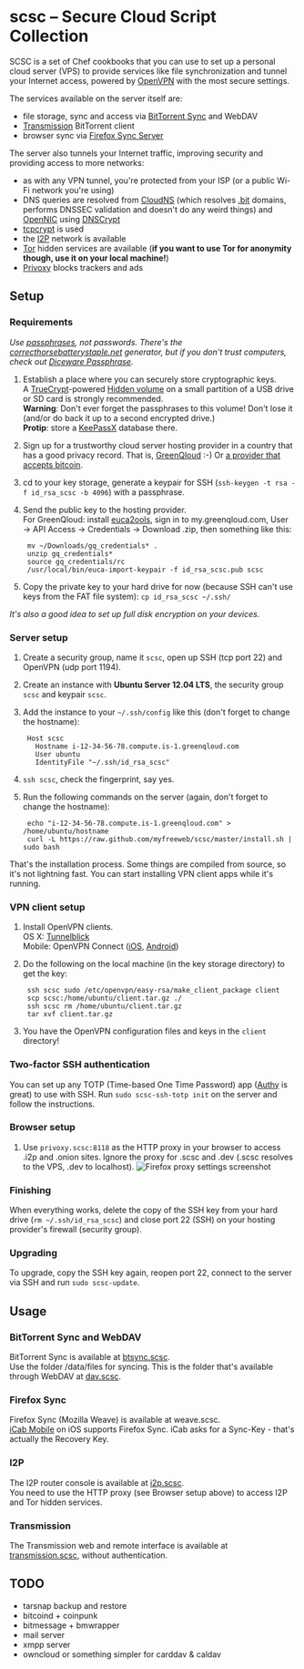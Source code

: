 # scsc – Secure Cloud Script Collection

SCSC is a set of Chef cookbooks that you can use to set up a personal cloud server (VPS) to provide services like file synchronization and tunnel your Internet access, powered by [OpenVPN](http://openvpn.net/index.php/open-source.html) with the most secure settings.

The services available on the server itself are:

- file storage, sync and access via [BitTorrent Sync](http://labs.bittorrent.com/experiments/sync.html) and WebDAV
- [Transmission](http://transmissionbt.com/) BitTorrent client
- browser sync via [Firefox Sync Server](http://docs.services.mozilla.com/howtos/run-sync.html)

The server also tunnels your Internet traffic, improving security and providing access to more networks:

- as with any VPN tunnel, you're protected from your ISP (or a public Wi-Fi network you're using)
- DNS queries are resolved from [CloudNS](https://cloudns.com.au/) (which resolves [.bit](http://dot-bit.org/Main_Page) domains, performs DNSSEC validation and doesn't do any weird things) and [OpenNIC](http://www.opennicproject.org/) using [DNSCrypt](http://dnscrypt.org/)
- [tcpcrypt](http://tcpcrypt.org/) is used
- the [I2P](http://www.i2p2.de/) network is available
- [Tor](https://www.torproject.org/) hidden services are available (**if you want to use Tor for anonymity though, use it on your local machine!**)
- [Privoxy](http://www.privoxy.org/) blocks trackers and ads

## Setup

### Requirements

*Use [passphrases](http://xkcd.com/936/), not passwords.
There's the [correcthorsebatterystaple.net](http://correcthorsebatterystaple.net/) generator, but if you don't trust computers, check out [Diceware Passphrase](http://world.std.com/~reinhold/diceware.html).*

1. Establish a place where you can securely store cryptographic keys.  
   A [TrueCrypt](http://www.truecrypt.org)-powered [Hidden volume](http://www.truecrypt.org/hiddenvolume) on a small partition of a USB drive or SD card is strongly recommended.  
   **Warning**: Don't ever forget the passphrases to this volume! Don't lose it (and/or do back it up to a second encrypted drive.)  
   **Protip**: store a [KeePassX](https://www.keepassx.org/) database there.
2. Sign up for a trustworthy cloud server hosting provider in a country that has a good privacy record.
   That is, [GreenQloud](http://greenqloud.com) :-)
   Or [a provider that accepts bitcoin](https://en.bitcoin.it/wiki/Virtual_private_server).
3. cd to your key storage, generate a keypair for SSH (`ssh-keygen -t rsa -f id_rsa_scsc -b 4096`) with a passphrase.
4. Send the public key to the hosting provider.  
   For GreenQloud: install [euca2ools](https://github.com/eucalyptus/euca2ools), sign in to my.greenqloud.com, User → API Access → Credentials → Download .zip, then something like this:
        
        mv ~/Downloads/gq_credentials* .
        unzip gq_credentials*
        source gq_credentials/rc
        /usr/local/bin/euca-import-keypair -f id_rsa_scsc.pub scsc
        
5. Copy the private key to your hard drive for now (because SSH can't use keys from the FAT file system): `cp id_rsa_scsc ~/.ssh/`

*It's also a good idea to set up full disk encryption on your devices.*

### Server setup

1. Create a security group, name it `scsc`, open up SSH (tcp port 22) and OpenVPN (udp port 1194).
2. Create an instance with **Ubuntu Server 12.04 LTS**, the security group `scsc` and keypair `scsc`.
3. Add the instance to your `~/.ssh/config` like this (don't forget to change the hostname):
        
        Host scsc
          Hostname i-12-34-56-78.compute.is-1.greenqloud.com
          User ubuntu
          IdentityFile "~/.ssh/id_rsa_scsc"
        
4. `ssh scsc`, check the fingerprint, say yes.
5. Run the following commands on the server (again, don't forget to change the hostname):
        
        echo "i-12-34-56-78.compute.is-1.greenqloud.com" > /home/ubuntu/hostname
        curl -L https://raw.github.com/myfreeweb/scsc/master/install.sh | sudo bash
   
That's the installation process.
Some things are compiled from source, so it's not lightning fast.
You can start installing VPN client apps while it's running.

### VPN client setup

1. Install OpenVPN clients.  
   OS X: [Tunnelblick](http://code.google.com/p/tunnelblick/wiki/DownloadsEntry?tm=2)  
   Mobile: OpenVPN Connect ([iOS](https://itunes.apple.com/us/app/openvpn-connect/id590379981?mt=8), [Android](https://play.google.com/store/apps/details?id=net.openvpn.openvpn))
2. Do the following on the local machine (in the key storage directory) to get the key:
        
        ssh scsc sudo /etc/openvpn/easy-rsa/make_client_package client
        scp scsc:/home/ubuntu/client.tar.gz ./
        ssh scsc rm /home/ubuntu/client.tar.gz
        tar xvf client.tar.gz
        
3. You have the OpenVPN configuration files and keys in the `client` directory!

### Two-factor SSH authentication

You can set up any TOTP (Time-based One Time Password) app ([Authy](https://www.authy.com/thefuture) is great) to use with SSH.
Run `sudo scsc-ssh-totp init` on the server and follow the instructions.

### Browser setup

1. Use `privoxy.scsc:8118` as the HTTP proxy in your browser to access .i2p and .onion sites.
   Ignore the proxy for .scsc and .dev (.scsc resolves to the VPS, .dev to localhost).
   ![Firefox proxy settings screenshot](https://files.app.net/7cgckJ3L)

### Finishing

When everything works, delete the copy of the SSH key from your hard drive (`rm ~/.ssh/id_rsa_scsc`) and close port 22 (SSH) on your hosting provider's firewall (security group).

### Upgrading

To upgrade, copy the SSH key again, reopen port 22, connect to the server via SSH and run `sudo scsc-update`.

## Usage

### BitTorrent Sync and WebDAV

BitTorrent Sync is available at [btsync.scsc](http://btsync.scsc).  
Use the folder /data/files for syncing.
This is the folder that's available through WebDAV at [dav.scsc](http://dav.scsc).

### Firefox Sync

Firefox Sync (Mozilla Weave) is available at weave.scsc.  
[iCab Mobile](http://www.icab-mobile.de/) on iOS supports Firefox Sync.
iCab asks for a Sync-Key - that's actually the Recovery Key.

### I2P

The I2P router console is available at [i2p.scsc](http://i2p.scsc).  
You need to use the HTTP proxy (see Browser setup above) to access I2P and Tor hidden services.

### Transmission

The Transmission web and remote interface is available at [transmission.scsc](http://transmission.scsc), without authentication.

## TODO

- tarsnap backup and restore
- bitcoind + coinpunk
- bitmessage + bmwrapper
- mail server
- xmpp server
- owncloud or something simpler for carddav & caldav
